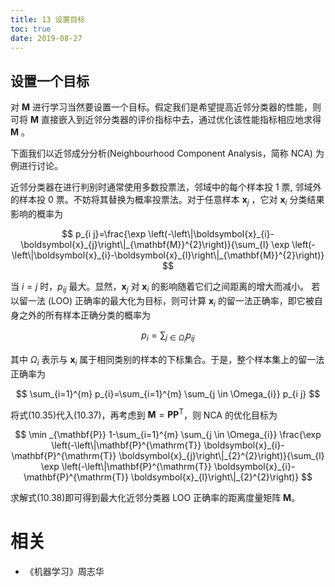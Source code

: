 ```yaml
---
title: 13 设置目标
toc: true
date: 2019-08-27
---
```


## 设置一个目标

对 $\mathbf{M}$ 进行学习当然要设置一个目标。假定我们是希望提高近邻分类器的性能，则可将 $\mathbf{M}$ 直接嵌入到近邻分类器的评价指标中去，通过优化该性能指标相应地求得 $\mathbf{M}$ 。

下面我们以近邻成分分析(Neighbourhood Component Analysis，简称 NCA) 为例进行讨论。

近邻分类器在进行判别时通常使用多数投票法，邻域中的每个样本投 1 票, 邻域外的样本投 0 票。不妨将其替换为概率投票法。对于任意样本 $\boldsymbol{x}_{j}$ ，它对 $\boldsymbol{x}_{i}$ 分类结果影响的概率为

$$
p_{i j}=\frac{\exp \left(-\left\|\boldsymbol{x}_{i}-\boldsymbol{x}_{j}\right\|_{\mathbf{M}}^{2}\right)}{\sum_{l} \exp \left(-\left\|\boldsymbol{x}_{i}-\boldsymbol{x}_{l}\right\|_{\mathbf{M}}^{2}\right)}
$$



当 $i=j$ 时，$p_{ij}$ 最大。显然，$\boldsymbol{x}_{j}$ 对 $\boldsymbol{x}_{i}$ 的影响随着它们之间距离的增大而减小。 若以留一法 (LOO) 正确率的最大化为目标，则可计算 $\boldsymbol{x}_{i}$ 的留一法正确率，即它被自身之外的所有样本正确分类的概率为

$$
p_{i}=\sum_{j \in \Omega_{i}} p_{i j}
$$

其中 $\Omega_i$ 表示与 $\boldsymbol{x}_{i}$ 属于相同类别的样本的下标集合。于是，整个样本集上的留一法正确率为

$$
\sum_{i=1}^{m} p_{i}=\sum_{i=1}^{m} \sum_{j \in \Omega_{i}} p_{i j}
$$


将式(10.35)代入(10.37)，再考虑到 $\mathbf{M}=\mathbf{P} \mathbf{P}^{\mathrm{T}}$，则 NCA 的优化目标为

$$
\min _{\mathbf{P}} 1-\sum_{i=1}^{m} \sum_{j \in \Omega_{i}} \frac{\exp \left(-\left\|\mathbf{P}^{\mathrm{T}} \boldsymbol{x}_{i}-\mathbf{P}^{\mathrm{T}} \boldsymbol{x}_{j}\right\|_{2}^{2}\right)}{\sum_{l} \exp \left(-\left\|\mathbf{P}^{\mathrm{T}} \boldsymbol{x}_{i}-\mathbf{P}^{\mathrm{T}} \boldsymbol{x}_{l}\right\|_{2}^{2}\right)}
$$

求解式(10.38)即可得到最大化近邻分类器 LOO 正确率的距离度量矩阵 $\mathbf{M}$。









# 相关

- 《机器学习》周志华
